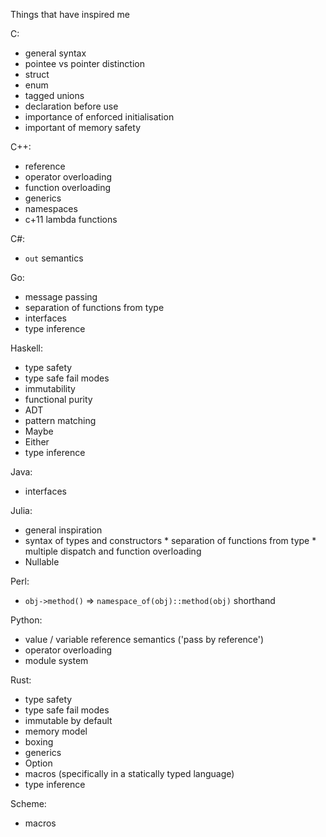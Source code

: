 Things that have inspired me

C:

* general syntax
* pointee vs pointer distinction
* struct
* enum
* tagged unions
* declaration before use
* importance of enforced initialisation
* important of memory safety


C++:

* reference
* operator overloading
* function overloading
* generics
* namespaces
* c+11 lambda functions


C#:

* `out` semantics


Go:

* message passing
* separation of functions from type
* interfaces
* type inference


Haskell:

* type safety
* type safe fail modes
* immutability
* functional purity
* ADT
* pattern matching
* Maybe
* Either
* type inference


Java:

* interfaces


Julia:

* general inspiration
* syntax of types and constructors * separation of functions from type * multiple dispatch and function overloading
* Nullable


Perl:

* `obj->method()` => `namespace_of(obj)::method(obj)` shorthand


Python:

* value / variable reference semantics ('pass by reference')
* operator overloading
* module system


Rust:

* type safety
* type safe fail modes
* immutable by default
* memory model
* boxing
* generics
* Option
* macros (specifically in a statically typed language)
* type inference


Scheme:

* macros



